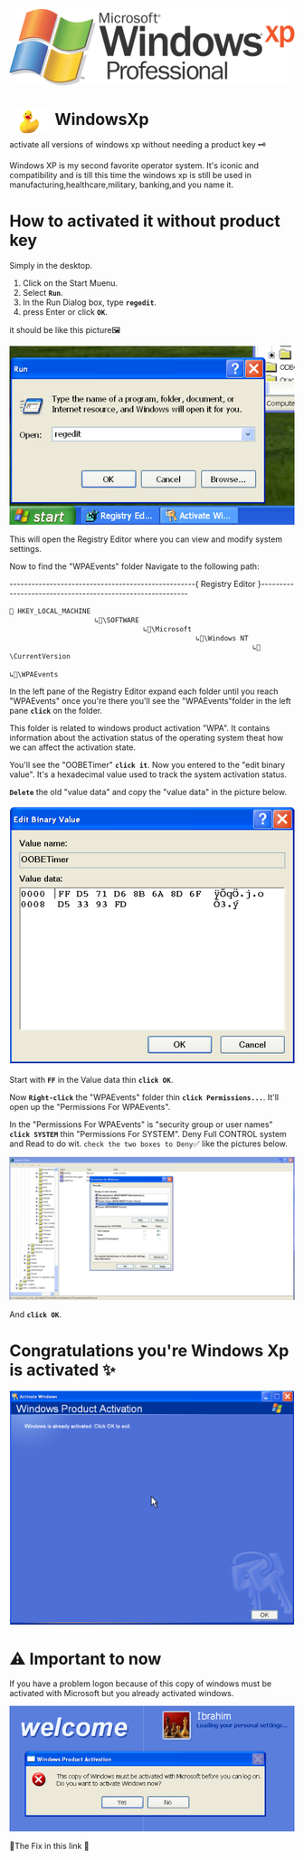 ![Photo](./Folders/windowsXpProLogo.png)

# <img align="left" alt="Visual Studio Code" width="70px" src="./Folders/duck.jpg" style="padding-right:10px;" />WindowsXp

activate all versions of windows xp without needing a product key 🗝 

Windows XP is my second favorite operator system. It's iconic and compatibility and is till this time the windows xp is still be used in manufacturing,healthcare,military, banking,and you name it.







# How to activated it without product key
Simply in the desktop.

1. Click on the Start Muenu.
2. Select **`Run`**.
3. In the Run Dialog box, type **`regedit`**.
4. press Enter or click **`OK`**.

it should be like this picture🖼 

![Photo](./Folders/windowsXpRun.png)

This will open the Registry Editor where you can view and modify system settings.

Now to find the "WPAEvents" folder Navigate to the following path:
 
---------------------------------------------------{ Registry Editor }----------------------------------------------------------
  
    📂 HKEY_LOCAL_MACHINE
                         ↳📂\SOFTWARE
                                     ↳📂\Microsoft
                                                  ↳📂\Windows NT
                                                                ↳📂\CurrentVersion
                                                                                  ↳📂\WPAEvents


In the left pane of the Registry Editor expand each folder until you reach "WPAEvents" once you're there you'll see the "WPAEvents"folder in the left pane **`click`** on the folder.

This folder is related to windows product activation "WPA". It contains information about the activation status of the operating system theat how we can affect the activation state.


You'll see the "OOBETimer" **`click it`**. Now you entered to the "edit binary value". It's a hexadecimal value used to track the system activation status.

**`Delete`** the old "value data" and copy the "value data" in the picture below. 

![Photo](./Folders/EditBinaryValueP2.png)

Start with **`FF`** in the Value data thin **`click OK`**.

Now **`Right-click`** the "WPAEvents" folder thin **`click Permissions...`**. It'll open up the "Permissions For WPAEvents".

In the "Permissions For WPAEvents" is "security group or user names" **`click SYSTEM`** thin "Permissions For SYSTEM". Deny Full CONTROL system and Read to do wit. `check the two boxes to Deny`✅ like the pictures below.

![Photo](./Folders/PermissionsforWPAEvents.png)

And **`click OK`**.

 # Congratulations you're Windows Xp is activated ✨

 
![Photo](./Folders/WindowsProductActivationP2.png)

# ⚠ Important to now
If you have a problem logon because of this copy of windows must be activated with Microsoft but you already activated windows.


![Photo](./Folders/theCopyOfWindowsP1.png)

🔧The Fix in this link 🔗 


